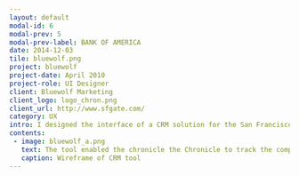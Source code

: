 ```yaml
---
layout: default
modal-id: 6
modal-prev: 5
modal-prev-label: BANK OF AMERICA
date: 2014-12-03
tile: bluewolf.png
project: bluewolf
project-date: April 2010
project-role: UI Designer
client: Bluewolf Marketing
client_logo: logo_chron.png
client_url: http://www.sfgate.com/
category: UX
intro: I designed the interface of a CRM solution for the San Francisco Chronicle to manage media ad sales.
contents:
 - image: bluewolf_a.png
   text: The tool enabled the chronicle the Chronicle to track the complex relationship between brands, advertisers and agencies, while providing them a 360 view of their media ad sales. The tool streamlined their ability to sell advertising and process orders.
   caption: Wireframe of CRM tool
---
```

